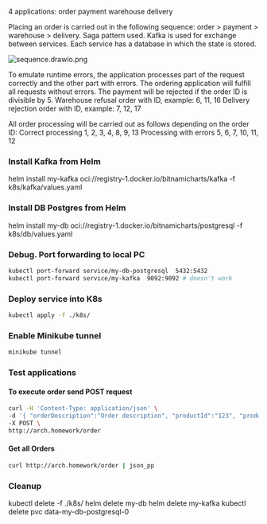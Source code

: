 4 applications:
order
payment
warehouse
delivery

Placing an order is carried out in the following sequence: order > payment > warehouse > delivery.
Saga pattern used.
Kafka is used for exchange between services.
Each service has a database in which the state is stored.

![sequence.drawio.png](..%2Fsequence.drawio.png)

To emulate runtime errors, the application processes part of the request correctly and the other part with errors.
The ordering application will fulfill all requests without errors.
The payment will be rejected if the order ID is divisible by 5.
Warehouse refusal order with ID, example: 6, 11, 16
Delivery rejection order with ID, example: 7, 12, 17

All order processing will be carried out as follows depending on the order ID:
Correct processing 1, 2, 3, 4, 8, 9, 13
Processing with errors 5, 6, 7, 10, 11, 12

### Install Kafka from Helm
helm install my-kafka oci://registry-1.docker.io/bitnamicharts/kafka -f k8s/kafka/values.yaml 

### Install DB Postgres from Helm
helm install my-db oci://registry-1.docker.io/bitnamicharts/postgresql -f k8s/db/values.yaml

### Debug. Port forwarding to local PC
```bash
kubectl port-forward service/my-db-postgresql  5432:5432
kubectl port-forward service/my-kafka  9092:9092 # doesn't work
```

### Deploy service into K8s
```bash
kubectl apply -f ./k8s/
```

### Enable Minikube tunnel
```bash
minikube tunnel
```

### Test applications
#### To execute order send POST request
```bash
curl -H 'Content-Type: application/json' \
-d '{ "orderDescription":"Order description", "productId":"123", "productPrice":"5.1", "productQuantity":"2.0", "deliveryAddress":"г.Москва, ул. Тверская, д.12"}' \
-X POST \
http://arch.homework/order
```

#### Get all Orders
```bash
curl http://arch.homework/order | json_pp
```

### Cleanup
kubectl delete -f ./k8s/
helm delete my-db
helm delete my-kafka
kubectl delete pvc data-my-db-postgresql-0